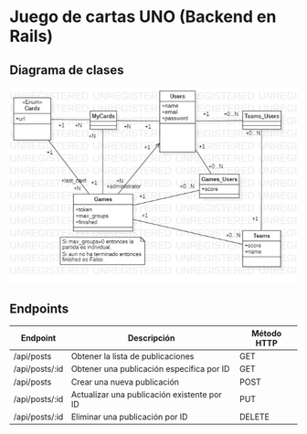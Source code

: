# Juego de cartas UNO (Backend en Rails)

## Diagrama de clases
![](./DiagramaClases.jpg)

## Endpoints

| Endpoint             | Descripción                            | Método HTTP |
|----------------------|----------------------------------------|-------------|
| /api/posts           | Obtener la lista de publicaciones      | GET         |
| /api/posts/:id       | Obtener una publicación específica por ID | GET      |
| /api/posts           | Crear una nueva publicación            | POST        |
| /api/posts/:id       | Actualizar una publicación existente por ID | PUT    |
| /api/posts/:id       | Eliminar una publicación por ID         | DELETE      |
